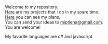 Welcome to my repository.   
[Here](https://github.com/miptleha?tab=repositories) are my projects that I do in my spare time.   
[Here](https://github.com/users/miptleha/projects/1) you can see my plans.   
You can send your ideas to miptleha@gmail.com.   
You are welcome!

My favorite languages are c# and javascript
